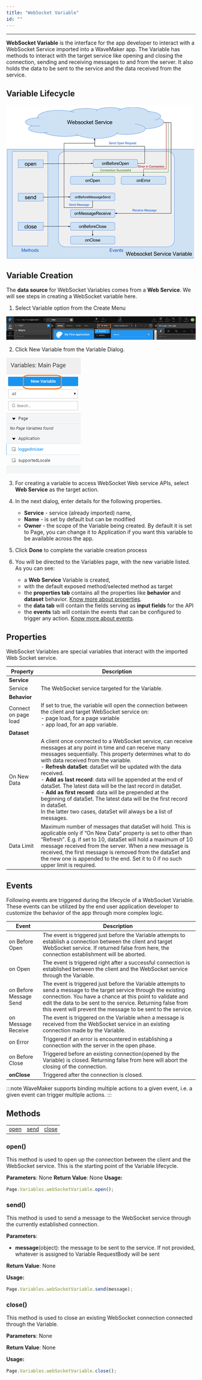 ```yaml
---
title: "WebSocket Variable"
id: ""
---
```

---

**WebSocket Variable** is the interface for the app developer to interact with a WebSocket Service imported into a WaveMaker app. The Variable has methods to interact with the target service like opening and closing the connection, sending and receiving messages to and from the server. It also holds the data to be sent to the service and the data received from the service.

## Variable Lifecycle

[![socket_lifecycle](/learn/assets/socket_lifecycle.png)](/learn/assets/socket_lifecycle.png)

## Variable Creation

The **data source** for WebSocket Variables comes from a **Web Service**. We will see steps in creating a WebSocket variable here.

1. Select Variable option from the Create Menu 

[![](/learn/assets/var_sel.png)](/learn/assets/var_sel.png)

2. Click New Variable from the Variable Dialog.

[![](/learn/assets/var_new.png)](/learn/assets/var_new.png)

3. For creating a variable to access WebSocket Web service APIs, select **Web Service** as the target action.
4. In the next dialog, enter details for the following properties.
    - **Service** - service (already imported) name,
    - **Name** - is set by default but can be modified
    - **Owner** - the scope of the Variable being created. By default it is set to Page, you can change it to Application if you want this variable to be available across the app.

5. Click **Done** to complete the variable creation process
6. You will be directed to the Variables page, with the new variable listed. As you can see:
    - a **Web Service** Variable is created,
    - with the default exposed method/selected method as target
    - the **properties tab** contains all the properties like **behavior** and **dataset** behavior. [Know more about properties](#properties).
    - the **data tab** will contain the fields serving as **input fields** for the API
    - the **events** tab will contain the events that can be configured to trigger any action. [Know more about events](#events).

## Properties

WebSocket Variables are special variables that interact with the imported Web Socket service.

| **Property** | **Description** |
| --- | --- |
| **Service** |
| Service | The WebSocket service targeted for the Variable. |
| **Behavior** |
| Connect on page load | If set to true, the variable will open the connection between the client and target WebSocket service on: <br> - page load, for a page variable <br> - app load, for an app variable. |
| **Dataset** |
| On New Data | A client once connected to a WebSocket service, can receive messages at any point in time and can receive many messages sequentially. This property determines what to do with data received from the variable. <br> - **Refresh dataSet**: dataSet will be updated with the data received. <br> - **Add as last record**: data will be appended at the end of dataSet. The latest data will be the last record in dataSet. <br> - **Add as first record**: data will be prepended at the beginning of dataSet. The latest data will be the first record in dataSet. <br> In the latter two cases, dataSet will always be a list of messages. |
| Data Limit | Maximum number of messages that dataSet will hold. This is applicable only if “On New Data” property is set to other than “Refresh”. E.g. if set to 10, dataSet will hold a maximum of 10 message received from the server. When a new message is received, the first message is removed from the dataSet and the new one is appended to the end. Set it to 0 if no such upper limit is required. |

## Events

Following events are triggered during the lifecycle of a WebSocket Variable. These events can be utilized by the end user application developer to customize the behavior of the app through more complex logic.

| **Event** | **Description** |
| --- | --- |
| on Before Open | The event is triggered just before the Variable attempts to establish a connection between the client and target WebSocket service. If returned false from here, the connection establishment will be aborted. |
| on Open | The event is triggered right after a successful connection is established between the client and the WebSocket service through the Variable. |
| on Before Message Send | The event is triggered just before the Variable attempts to send a message to the target service through the existing connection. You have a chance at this point to validate and edit the data to be sent to the service. Returning false from this event will prevent the message to be sent to the service. |
| on Message Receive | The event is triggered on the Variable when a message is received from the WebSocket service in an existing connection made by the Variable. |
| on Error | Triggered if an error is encountered in establishing a connection with the server in the open phase. |
| on Before Close | Triggered before an existing connection(opened by the Variable) is closed. Returning false from here will abort the closing of the connection. |
| **onClose** | Triggered after the connection is closed. |

:::note
WaveMaker supports binding multiple actions to a given event, i.e. a given event can trigger multiple actions.
:::

## Methods

<table class="reference notranslate"><tbody><tr><td><a href="#open">open</a></td><td><a href="#send">send</a></td><td><a href="#close">close</a></td></tr></tbody></table>

### open()

This method is used to open up the connection between the client and the WebSocket service. This is the starting point of the Variable lifecycle. 

**Parameters**: None 
**Return Value**: None
**Usage:**

```js
Page.Variables.webSocketVariable.open();
```

### send()

This method is used to send a message to the WebSocket service through the currently established connection.

**Parameters**:

- **message**(object): the message to be sent to the service. If not provided, whatever is assigned to Variable RequestBody will be sent

**Return Value**: None

**Usage:**

```js
Page.Variables.webSocketVariable.send(message);
```

### close()

This method is used to close an existing WebSocket connection connected through the Variable.

**Parameters**: None 

**Return Value**: None

**Usage:**

```js
Page.Variables.webSocketVariable.close();
```
